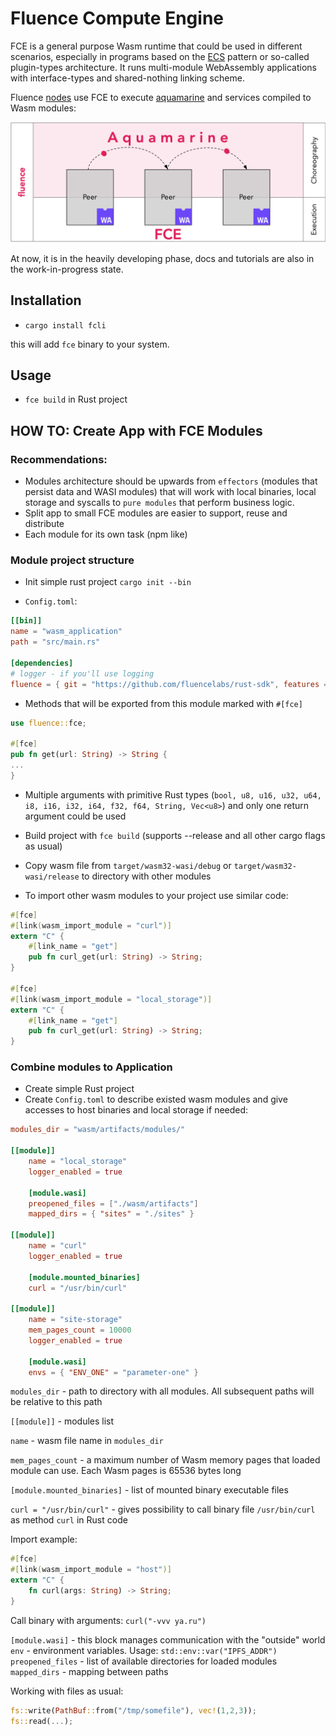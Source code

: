 # Fluence Compute Engine

FCE is a general purpose Wasm runtime that could be used in different scenarios, especially in programs based on the [ECS](https://en.wikipedia.org/wiki/Entity_component_system) pattern or so-called plugin-types architecture. It runs multi-module WebAssembly applications with interface-types and shared-nothing linking scheme.

Fluence [nodes](https://github.com/fluencelabs/fluence) use FCE to execute [aquamarine](https://github.com/fluencelabs/aquamarine) and services compiled to Wasm modules:

<p width="100%">
<img alt="fluence stack" align="center" src="images/fluence_stack_overview.png"/>
</p>

At now, it is in the heavily developing phase, docs and tutorials are also in the work-in-progress state.

## Installation
- `cargo install fcli`

this will add `fce` binary to your system.

## Usage
- `fce build` in Rust project

## HOW TO: Create App with FCE Modules

### Recommendations:

- Modules architecture should be upwards from `effectors` (modules that persist data and WASI modules) that will work with local binaries, local storage and syscalls to `pure modules` that perform business logic.
- Split app to small FCE modules are easier to support, reuse and distribute
- Each module for its own task (npm like)

### Module project structure

- Init simple rust project `cargo init --bin`

- `Config.toml`:
```toml
[[bin]]
name = "wasm_application"
path = "src/main.rs"

[dependencies]
# logger - if you'll use logging
fluence = { git = "https://github.com/fluencelabs/rust-sdk", features = ["logger"] }
```

- Methods that will be exported from this module marked with `#[fce]`
```rust
use fluence::fce;

#[fce]
pub fn get(url: String) -> String {
...
}
```
- Multiple arguments with primitive Rust types (`bool, u8, u16, u32, u64, i8, i16, i32, i64, f32, f64, String, Vec<u8>`) and only one return argument could be used

- Build project with `fce build` (supports --release and all other cargo flags as usual)

- Copy wasm file from `target/wasm32-wasi/debug` or `target/wasm32-wasi/release` to directory with other modules

- To import other wasm modules to your project use similar code:
```rust
#[fce]
#[link(wasm_import_module = "curl")]
extern "C" {
    #[link_name = "get"]
    pub fn curl_get(url: String) -> String;
}

#[fce]
#[link(wasm_import_module = "local_storage")]
extern "C" {
    #[link_name = "get"]
    pub fn curl_get(url: String) -> String;
}
``` 

### Combine modules to Application

- Create simple Rust project
- Create `Config.toml` to describe existed wasm modules and give accesses to host binaries and local storage if needed:
```toml
modules_dir = "wasm/artifacts/modules/"

[[module]]
    name = "local_storage"
    logger_enabled = true

    [module.wasi]
    preopened_files = ["./wasm/artifacts"]
    mapped_dirs = { "sites" = "./sites" }

[[module]]
    name = "curl"
    logger_enabled = true

    [module.mounted_binaries]
    curl = "/usr/bin/curl"

[[module]]
    name = "site-storage"
    mem_pages_count = 10000
    logger_enabled = true

    [module.wasi]
    envs = { "ENV_ONE" = "parameter-one" }
```

`modules_dir` - path to directory with all modules. All subsequent paths will be relative to this path

`[[module]]` - modules list

`name` - wasm file name in `modules_dir`

`mem_pages_count` - a maximum number of Wasm memory pages that loaded module can use. Each Wasm pages is 65536 bytes long

`[module.mounted_binaries]` - list of mounted binary executable files

`curl = "/usr/bin/curl"` - gives possibility to call binary file `/usr/bin/curl` as method `curl` in Rust code

Import example:
```rust
#[fce]
#[link(wasm_import_module = "host")]
extern "C" {
    fn curl(args: String) -> String;
}
```

Call binary with arguments: `curl("-vvv ya.ru")`

`[module.wasi]` - this block manages communication with the "outside" world
`env` - environment variables. Usage: `std::env::var("IPFS_ADDR")`
`preopened_files` - list of available directories for loaded modules
`mapped_dirs` - mapping between paths

Working with files as usual:
```rust
fs::write(PathBuf::from("/tmp/somefile"), vec!(1,2,3));
fs::read(...);
```

